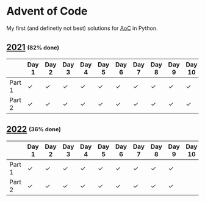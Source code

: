 # Advent of Code

My first (and definetly not best) solutions for [AoC](https://adventofcode.com) in Python.


## [2021](https://adventofcode.com/2021) <sub><sup>(82% done) </sup></sub>

|  | Day 1 | Day 2 | Day 3 | Day 4 | Day 5 | Day 6 | Day 7 | Day 8 | Day 9 | Day 10 |  Day 11 | Day 12 | Day 13 | Day 14 | Day 15 | Day 16 | Day 17 | Day 18 | Day 19 | Day 20 | Day 21 | Day 22|  Day 23 | Day 24 | Day 25| 
|---|-----|-----| -----|-----|-----|-----|-----| -----|-----|-----|-----|-----|-----|-----| -----|-----|-----|-----|-----| -----|-----|-----|-----|-----|-----|
|Part 1| &check; |&check; |&check; |&check; |&check; |&check; |&check; |&check; |&check; |&check; |&check; |&check; |&check; |&check; |&check; |&check; |&check; |&check; |&check; |&check; | &check;||
|Part 2| &check; |&check; |&check; |&check; |&check; |&check; |&check; |&check; |&check; |&check; |&check; |&check; |&check; |&check; |&check; |&check; |&check; |&check; |&check; |&check; |||

## [2022](https://adventofcode.com/2022) <sub><sup>(36% done)</sup></sub>

|  | Day 1 | Day 2 | Day 3 | Day 4 | Day 5 | Day 6 | Day 7 | Day 8 | Day 9 | Day 10 |  Day 11 | Day 12 | Day 13 | Day 14 | Day 15 | Day 16 | Day 17 | Day 18 | Day 19 | Day 20 | Day 21 | Day 22|  Day 23 | Day 24 | Day 25| 
|---|-----|-----| -----|-----|-----|-----|-----| -----|-----|-----|-----|-----|-----|-----| -----|-----|-----|-----|-----| -----|-----|-----|-----|-----|-----|
|Part 1| &check; |&check; |&check; |&check; |&check; |&check; |&check; |&check; |&check; ||||||||||||||||||
|Part 2| &check; |&check; |&check; |&check; |&check; |&check; |&check; |&check; |&check; ||||||||||||||||||

